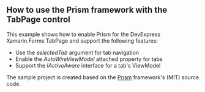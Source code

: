 ## How to use the Prism framework with the TabPage control 

This example shows how to enable Prism for the DevExpress Xamarin.Forms TabPage and support the following features:
- Use the *selectedTab* argument for tab navigation
- Enable the *AutoWireViewModel* attached property for tabs
- Support the *IActiveAware* interface for a tab's ViewModel

The sample project is created based on the [Prism](https://github.com/PrismLibrary/Prism) framework's (MIT) source code.
